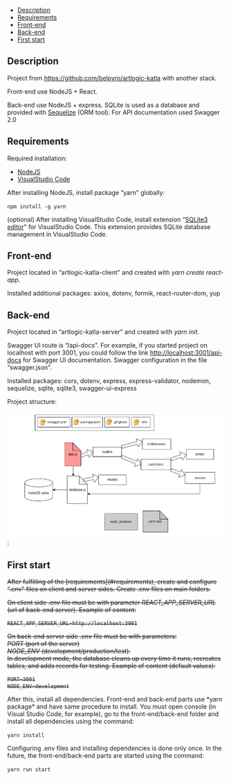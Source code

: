 - [Description](#description)
- [Requirements](#requirements)
- [Front-end](#client)
- [Back-end](#server)
- [First start](#start)

## <a id="description">Description</a>

Project from <https://github.com/belpyro/artlogic-katla> with another stack. 

Front-end use NodeJS + React.

Back-end use NodeJS + express. SQLite is used as a database and provided with [Sequelize](https://sequelize.org/docs/v6/) (ORM tool). For API documentation used Swagger 2.0


## <a id="requirements">Requirements</a>

Required installation: 
-	[NodeJS](https://nodejs.org/en/download/current)
-	[VisualStudio Code](https://code.visualstudio.com/)

After installing NodeJS, install package “yarn" globally:

`npm install -g yarn`

(optional) After installing VisualStudio Code, install extension “[SQLite3 editor](https://marketplace.visualstudio.com/items?itemName=yy0931.vscode-sqlite3-editor)" for VisualStudio Code. This extension provides SQLite database management in VisualStudio Code.


## <a id="client">Front-end</a>

Project located in “artlogic-katla-client" and created with *yarn create react-app*. 

Installed additional packages: axios, dotenv, formik, react-router-dom, yup


## <a id="server">Back-end</a>

Project located in “artlogic-katla-server" and created with *yarn init*. 

Swagger UI route is “/api-docs". For example, if you started project on localhost with port 3001, you could follow the link <http://localhost:3001/api-docs> for Swagger UI documentation. Swagger configuration in the file “swagger.json".

Installed packages: cors, dotenv, express, express-validator, nodemon, sequelize, sqlite, sqlite3, swagger-ui-express

Project structure:

![Structure of project](back-end_structure.png):
 

## <a id="start">First start</a>

<del>
After fulfilling of the [requirements](#requirements), create and configure “.env" files on client and server sides. Create .env files on main folders. 

On client side .env file must be with parameter *REACT_APP_SERVER_URL* (url of back-end server). Example of content:
```
REACT_APP_SERVER_URL=http://localhost:3001
```

On back-end server side .env file must be with parameters:  
*PORT* (port of the server)  
*NODE_ENV* (development/production/test).  
In development mode, the database cleans up every time it runs, recreates tables, and adds records for testing. Example of content (default values):
```
PORT=3001
NODE_ENV=development
```
</del>
After this, install all dependencies. Front-end and back-end parts use *yarn package* and have same procedure to install. You must open console (in Visual Studio Code, for example), go to the front-end/back-end folder and install all dependencies using the command:

`yarn install`

Configuring .env files and installing dependencies is done only once. In the future, the front-end/back-end parts are started using the command:

`yarn run start`

